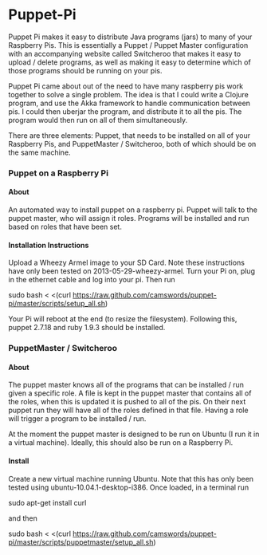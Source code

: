

# Puppet-Pi #

Puppet Pi makes it easy to distribute Java programs (jars) to many of your Raspberry Pis. This is essentially a Puppet / Puppet Master configuration with an accompanying website called Switcheroo that makes it easy to upload / delete programs, as well as making it easy to determine which of those programs should be running on your pis.

Puppet Pi came about out of the need to have many raspberry pis work together to solve a single problem. The idea is that I could write a Clojure program, and use the Akka framework to handle communication between pis. I could then uberjar the program, and distribute it to all the pis. The program would then run on all of them simultaneously.


There are three elements: Puppet, that needs to be installed on all of your Raspberry Pis, and PuppetMaster / Switcheroo, both of which should be on the same machine.


### Puppet on a Raspberry Pi ###

#### About ####
An automated way to install puppet on a raspberry pi. Puppet will talk to the puppet master, who will assign it roles. Programs will be installed and run based on roles that have been set.

#### Installation Instructions ####

Upload a Wheezy Armel image to your SD Card. Note these instructions have only been tested on 2013-05-29-wheezy-armel. Turn your Pi on, plug in the ethernet cable and log into your pi. Then run

sudo bash < <(curl https://raw.github.com/camswords/puppet-pi/master/scripts/setup_all.sh)

Your Pi will reboot at the end (to resize the filesystem). Following this, puppet 2.7.18 and ruby 1.9.3 should be installed.



### PuppetMaster / Switcheroo ###

#### About ####
The puppet master knows all of the programs that can be installed / run given a specific role. A file is kept in the puppet master that contains all of the roles, when this is updated it is pushed to all of the pis. On their next puppet run they will have all of the roles defined in that file. Having a role will trigger a program to be installed / run.

At the moment the puppet master is designed to be run on Ubuntu (I run it in a virtual machine). Ideally, this should also be run on a Raspberry Pi.

#### Install ####
Create a new virtual machine running Ubuntu. Note that this has only been tested using ubuntu-10.04.1-desktop-i386. Once loaded, in a terminal run

sudo apt-get install curl

and then

sudo bash < <(curl https://raw.github.com/camswords/puppet-pi/master/scripts/puppetmaster/setup_all.sh)




